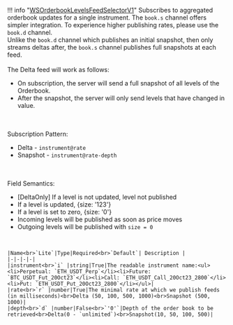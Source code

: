 !!! info "[WSOrderbookLevelsFeedSelectorV1](schemas/ws_orderbook_levels_feed_selector_v1.md)"
    Subscribes to aggregated orderbook updates for a single instrument. The `book.s` channel offers simpler integration. To experience higher publishing rates, please use the `book.d` channel.<br>Unlike the `book.d` channel which publishes an initial snapshot, then only streams deltas after, the `book.s` channel publishes full snapshots at each feed.<br><br>The Delta feed will work as follows:<ul><li>On subscription, the server will send a full snapshot of all levels of the Orderbook.</li><li>After the snapshot, the server will only send levels that have changed in value.</li></ul><br><br>Subscription Pattern:<ul><li>Delta - `instrument@rate`</li><li>Snapshot - `instrument@rate-depth`</li></ul><br><br>Field Semantics:<ul><li>[DeltaOnly] If a level is not updated, level not published</li><li>If a level is updated, {size: '123'}</li><li>If a level is set to zero, {size: '0'}</li><li>Incoming levels will be published as soon as price moves</li><li>Outgoing levels will be published with `size = 0`</li></ul><br>

    |Name<br>`Lite`|Type|Required<br>`Default`| Description |
    |-|-|-|-|
    |instrument<br>`i` |string|True|The readable instrument name:<ul><li>Perpetual: `ETH_USDT_Perp`</li><li>Future: `BTC_USDT_Fut_20Oct23`</li><li>Call: `ETH_USDT_Call_20Oct23_2800`</li><li>Put: `ETH_USDT_Put_20Oct23_2800`</li></ul>|
    |rate<br>`r` |number|True|The minimal rate at which we publish feeds (in milliseconds)<br>Delta (50, 100, 500, 1000)<br>Snapshot (500, 1000)|
    |depth<br>`d` |number|False<br>`'0'`|Depth of the order book to be retrieved<br>Delta(0 - `unlimited`)<br>Snapshot(10, 50, 100, 500)|
